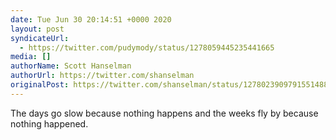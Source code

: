 ```yaml
---
date: Tue Jun 30 20:14:51 +0000 2020
layout: post
syndicateUrl:
  - https://twitter.com/pudymody/status/1278059445235441665
media: []
authorName: Scott Hanselman
authorUrl: https://twitter.com/shanselman
originalPost: https://twitter.com/shanselman/status/1278023909791551488
---
```

The days go slow because nothing happens and the weeks fly by because nothing happened.

